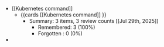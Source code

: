 - [[Kubernetes command]]
	- {{cards [[Kubernetes command]] }}
		- Summary: 3 items, 3 review counts [[Jul 29th, 2025]]
			- Remembered:   3 (100%)
			- Forgotten :   0 (0%)
-